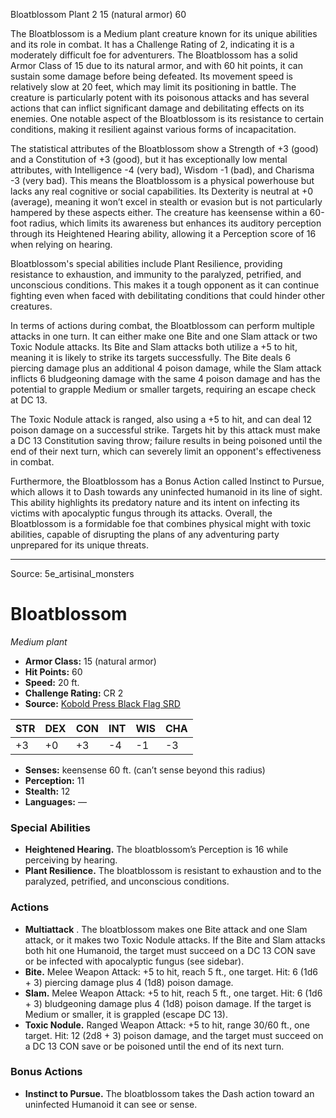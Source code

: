 <MonsterName/>Bloatblossom</MonsterName>
<CreatureType/>Plant</CreatureType>
<CR/>2</CR>
<AC/>15 (natural armor)</AC>
<HP/>60</HP>
<summary>The Bloatblossom is a Medium plant creature known for its unique abilities and its role in combat. It has a Challenge Rating of 2, indicating it is a moderately difficult foe for adventurers. The Bloatblossom has a solid Armor Class of 15 due to its natural armor, and with 60 hit points, it can sustain some damage before being defeated. Its movement speed is relatively slow at 20 feet, which may limit its positioning in battle. The creature is particularly potent with its poisonous attacks and has several actions that can inflict significant damage and debilitating effects on its enemies. One notable aspect of the Bloatblossom is its resistance to certain conditions, making it resilient against various forms of incapacitation. </summary>

<detail>

The statistical attributes of the Bloatblossom show a Strength of +3 (good) and a Constitution of +3 (good), but it has exceptionally low mental attributes, with Intelligence -4 (very bad), Wisdom -1 (bad), and Charisma -3 (very bad). This means the Bloatblossom is a physical powerhouse but lacks any real cognitive or social capabilities. Its Dexterity is neutral at +0 (average), meaning it won’t excel in stealth or evasion but is not particularly hampered by these aspects either. The creature has keensense within a 60-foot radius, which limits its awareness but enhances its auditory perception through its Heightened Hearing ability, allowing it a Perception score of 16 when relying on hearing.

Bloatblossom's special abilities include Plant Resilience, providing resistance to exhaustion, and immunity to the paralyzed, petrified, and unconscious conditions. This makes it a tough opponent as it can continue fighting even when faced with debilitating conditions that could hinder other creatures.

In terms of actions during combat, the Bloatblossom can perform multiple attacks in one turn. It can either make one Bite and one Slam attack or two Toxic Nodule attacks. Its Bite and Slam attacks both utilize a +5 to hit, meaning it is likely to strike its targets successfully. The Bite deals 6 piercing damage plus an additional 4 poison damage, while the Slam attack inflicts 6 bludgeoning damage with the same 4 poison damage and has the potential to grapple Medium or smaller targets, requiring an escape check at DC 13. 

The Toxic Nodule attack is ranged, also using a +5 to hit, and can deal 12 poison damage on a successful strike. Targets hit by this attack must make a DC 13 Constitution saving throw; failure results in being poisoned until the end of their next turn, which can severely limit an opponent's effectiveness in combat.

Furthermore, the Bloatblossom has a Bonus Action called Instinct to Pursue, which allows it to Dash towards any uninfected humanoid in its line of sight. This ability highlights its predatory nature and its intent on infecting its victims with apocalyptic fungus through its attacks. Overall, the Bloatblossom is a formidable foe that combines physical might with toxic abilities, capable of disrupting the plans of any adventuring party unprepared for its unique threats.</detail>



---

Source: 5e_artisinal_monsters

# Bloatblossom

*Medium plant*

- **Armor Class:** 15 (natural armor)
- **Hit Points:** 60
- **Speed:** 20 ft.
- **Challenge Rating:** CR 2
- **Source:** [Kobold Press Black Flag SRD](https://koboldpress.com/black-flag-roleplaying/)

| STR | DEX | CON | INT | WIS | CHA |
| --- | --- | --- | --- | --- | --- |
| +3 | +0 | +3 | -4 | -1 | -3 |

- **Senses:** keensense 60 ft. (can’t sense beyond this radius)
- **Perception:** 11
- **Stealth:** 12
- **Languages:** —

### Special Abilities

- **Heightened Hearing.** The bloatblossom’s Perception is 16 while perceiving by hearing.
- **Plant Resilience.** The bloatblossom is resistant to exhaustion and to the paralyzed, petrified, and unconscious conditions.

### Actions

- **Multiattack** . The bloatblossom makes one Bite attack and one Slam attack, or it makes two Toxic Nodule attacks. If the Bite and Slam attacks both hit one Humanoid, the target must succeed on a DC 13 CON save or be infected with apocalyptic fungus (see sidebar).
- **Bite.** Melee Weapon Attack: +5 to hit, reach 5 ft., one target. Hit: 6 (1d6 + 3) piercing damage plus 4 (1d8) poison damage.
- **Slam.** Melee Weapon Attack: +5 to hit, reach 5 ft., one target. Hit: 6 (1d6 + 3) bludgeoning damage plus 4 (1d8) poison damage. If the target is Medium or smaller, it is grappled (escape DC 13).
- **Toxic Nodule.** Ranged Weapon Attack: +5 to hit, range 30/60 ft., one target. Hit: 12 (2d8 + 3) poison damage, and the target must succeed on a DC 13 CON save or be poisoned until the end of its next turn.

### Bonus Actions

- **Instinct to Pursue.** The bloatblossom takes the Dash action toward an uninfected Humanoid it can see or sense.



